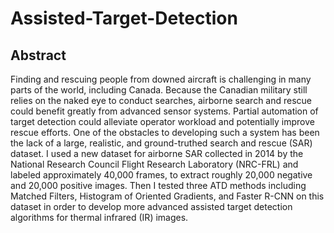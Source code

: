 # Assisted-Target-Detection
## Abstract
Finding and rescuing people from downed aircraft is challenging in many parts of the world,
including Canada. Because the Canadian military still relies on the naked eye to conduct
searches, airborne search and rescue could benefit greatly from advanced sensor systems. Partial
automation of target detection could alleviate operator workload and potentially improve rescue
efforts. One of the obstacles to developing such a system has been the lack of a large, realistic,
and ground-truthed search and rescue (SAR) dataset. I used a new dataset for airborne SAR
collected in 2014 by the National Research Council Flight Research Laboratory (NRC-FRL)
and labeled approximately 40,000 frames, to extract roughly 20,000 negative and 20,000 positive
images. Then I tested three ATD methods including Matched Filters, Histogram of Oriented Gradients, and Faster R-CNN on this dataset in order to develop more advanced
assisted target detection algorithms for thermal infrared (IR) images.
